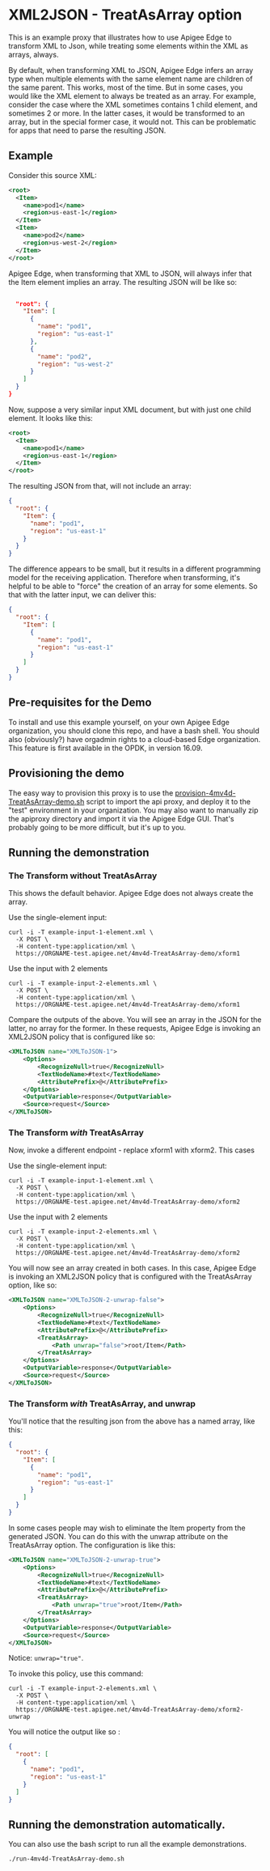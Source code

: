 # XML2JSON - TreatAsArray option

This is an example proxy that illustrates how to use Apigee Edge to transform XML to
Json, while treating some elements within the XML as arrays, always.

By default, when transforming XML to JSON, Apigee Edge infers an array type when
multiple elements with the same element name are children of the same parent. This
works, most of the time. But in some cases, you would like the XML element to always be
treated as an array. For example, consider the case where the XML sometimes contains 1
child element, and sometimes 2 or more.  In the latter cases, it would be transformed to
an array, but in the special former case, it would not. This can be problematic for apps
that need to parse the resulting JSON.

## Example

Consider this source XML:

```xml
<root>
  <Item>
    <name>pod1</name>
    <region>us-east-1</region>
  </Item>
  <Item>
    <name>pod2</name>
    <region>us-west-2</region>
  </Item>
</root>
```

Apigee Edge, when transforming that XML to JSON, will always infer that the Item element
implies an array.  The resulting JSON will be like so:

```json

  "root": {
    "Item": [
      {
        "name": "pod1",
        "region": "us-east-1"
      },
      {
        "name": "pod2",
        "region": "us-west-2"
      }
    ]
  }
}
```

Now, suppose a very similar input XML document, but with just one child element. It looks like this:

```xml
<root>
  <Item>
    <name>pod1</name>
    <region>us-east-1</region>
  </Item>
</root>
```

The resulting JSON from that, will not include an array:

```json
{
  "root": {
    "Item": {
      "name": "pod1",
      "region": "us-east-1"
    }
  }
}
```

The difference appears to be small, but it results in a different programming model for
the receiving application. Therefore when transforming, it's helpful to be able to
"force" the creation of an array for some elements. So that with the latter input, we
can deliver this:

```json
{
  "root": {
    "Item": [
      {
        "name": "pod1",
        "region": "us-east-1"
      }
    ]
  }
}
```




## Pre-requisites for the Demo

To install and use this example yourself, on your own Apigee Edge organization, you
should clone this repo, and have a bash shell.  You should also (obviously?) have
orgadmin rights to a cloud-based Edge organization.  This feature is first available in
the OPDK, in version 16.09.

## Provisioning the demo

The easy way to provision this proxy is to use the
[provision-4mv4d-TreatAsArray-demo.sh](provision-4mv4d-TreatAsArray-demo.sh) script to
import the api proxy, and deploy it to the "test" environment in your organization.  You
may also want to manually zip the apiproxy directory and import it via the Apigee Edge
GUI.  That's probably going to be more difficult, but it's up to you.


## Running the demonstration

### The Transform without TreatAsArray

This shows the default behavior.  Apigee Edge does not always create the array.

Use the single-element input:
```
curl -i -T example-input-1-element.xml \
  -X POST \
  -H content-type:application/xml \
  https://ORGNAME-test.apigee.net/4mv4d-TreatAsArray-demo/xform1
```

Use the input with 2 elements
```
curl -i -T example-input-2-elements.xml \
  -X POST \
  -H content-type:application/xml \
  https://ORGNAME-test.apigee.net/4mv4d-TreatAsArray-demo/xform1
```

Compare the outputs of the above. You will see an array in the JSON for the latter, no
array for the former.  In these requests, Apigee Edge is invoking an XML2JSON policy that is configured like so:

```xml
<XMLToJSON name="XMLToJSON-1">
    <Options>
        <RecognizeNull>true</RecognizeNull>
        <TextNodeName>#text</TextNodeName>
        <AttributePrefix>@</AttributePrefix>
    </Options>
    <OutputVariable>response</OutputVariable>
    <Source>request</Source>
</XMLToJSON>
```

### The Transform *with* TreatAsArray

Now, invoke a different endpoint - replace xform1 with xform2. This cases 

Use the single-element input:
```
curl -i -T example-input-1-element.xml \
  -X POST \
  -H content-type:application/xml \
  https://ORGNAME-test.apigee.net/4mv4d-TreatAsArray-demo/xform2
```

Use the input with 2 elements
```
curl -i -T example-input-2-elements.xml \
  -X POST \
  -H content-type:application/xml \
  https://ORGNAME-test.apigee.net/4mv4d-TreatAsArray-demo/xform2
```

You will now see an array created in both cases.  In this case, Apigee Edge is invoking an XML2JSON policy that is configured with the TreatAsArray option, like so:

```xml
<XMLToJSON name="XMLToJSON-2-unwrap-false">
    <Options>
        <RecognizeNull>true</RecognizeNull>
        <TextNodeName>#text</TextNodeName>
        <AttributePrefix>@</AttributePrefix>
        <TreatAsArray>
            <Path unwrap="false">root/Item</Path>
        </TreatAsArray>
    </Options>
    <OutputVariable>response</OutputVariable>
    <Source>request</Source>
</XMLToJSON>
```

### The Transform *with* TreatAsArray, and unwrap

You'll notice that the resulting json from the above has a named array, like this:

```json
{
  "root": {
    "Item": [
      {
        "name": "pod1",
        "region": "us-east-1"
      }
    ]
  }
}
```

In some cases people may wish to eliminate the Item property from the generated JSON.  You can do this with the unwrap attribute on the TreatAsArray option.  The configuration is like this:

```xml
<XMLToJSON name="XMLToJSON-2-unwrap-true">
    <Options>
        <RecognizeNull>true</RecognizeNull>
        <TextNodeName>#text</TextNodeName>
        <AttributePrefix>@</AttributePrefix>
        <TreatAsArray>
            <Path unwrap="true">root/Item</Path>
        </TreatAsArray>
    </Options>
    <OutputVariable>response</OutputVariable>
    <Source>request</Source>
</XMLToJSON>
```

Notice: `unwrap="true"`.

To invoke this policy, use this command:

```
curl -i -T example-input-2-elements.xml \
  -X POST \
  -H content-type:application/xml \
  https://ORGNAME-test.apigee.net/4mv4d-TreatAsArray-demo/xform2-unwrap
```

You will notice the output like so :

```json
{
  "root": [
    {
      "name": "pod1",
      "region": "us-east-1"
    }
  ]
}
```

## Running the demonstration automatically.

You can also use the bash script to run all the example demonstrations. 

```
./run-4mv4d-TreatAsArray-demo.sh

```
